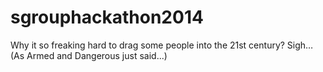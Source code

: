 sgrouphackathon2014
===================

Why it so freaking hard to drag some people into the 21st century? Sigh…
(As Armed and Dangerous just said...)
